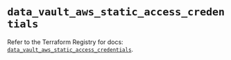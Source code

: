 # `data_vault_aws_static_access_credentials`

Refer to the Terraform Registry for docs: [`data_vault_aws_static_access_credentials`](https://registry.terraform.io/providers/hashicorp/vault/4.0.0/docs/data-sources/aws_static_access_credentials).
